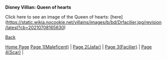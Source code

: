 **Disney Villian: Queen of hearts**

Click here to see an image of the Queen of hearts: [here] (https://static.wikia.nocookie.net/villains/images/b/bd/Drfacilier.jpg/revision/latest?cb=20210708165630)

[Back](markdown_page_4.md)

[Home Page](Home_page.md)
[Page 1(Maleficent)](markdown_page_1.md) | 
[Page 2(Jafar)](markdown_page_2.md) | 
[Page 3(Facilier)](markdown_page_3.md) | 
[Page 4(Scar)](markdown_page_4.md) | 